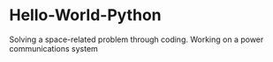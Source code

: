 # Hello-World-Python
Solving a space-related problem through coding. Working on a power communications system
